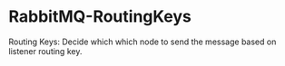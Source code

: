 # RabbitMQ-RoutingKeys
Routing Keys: Decide which which node to send the message based on listener routing key.
